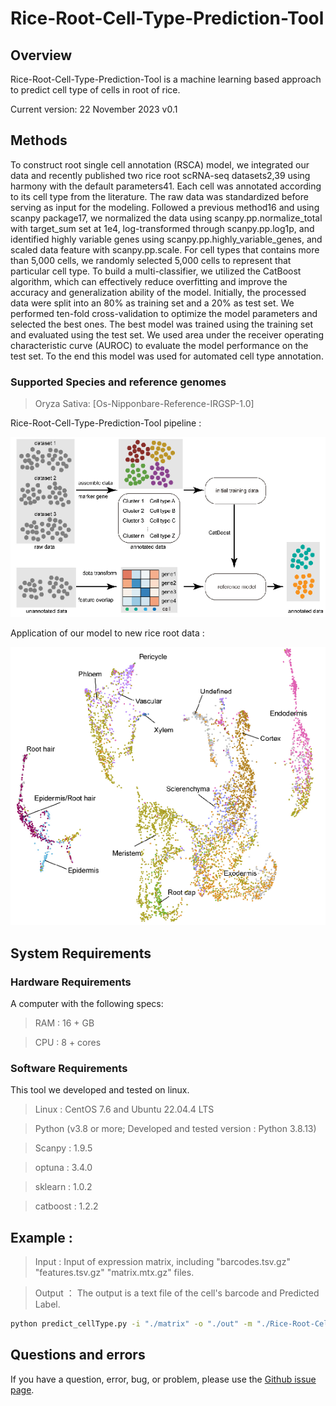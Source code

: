 # Rice-Root-Cell-Type-Prediction-Tool

## **Overview**
Rice-Root-Cell-Type-Prediction-Tool is a machine learning based approach to predict cell type of cells in root of rice.

Current version: 22 November 2023 v0.1

## **Methods**
To construct root single cell annotation (RSCA) model, we integrated our data and recently published two rice root scRNA-seq datasets2,39 using harmony with the default parameters41. Each cell was annotated according to its cell type from the literature. The raw data was standardized before serving as input for the modeling. Followed a previous method16 and using scanpy package17, we normalized the data using scanpy.pp.normalize_total with target_sum set at 1e4, log-transformed through scanpy.pp.log1p, and identified highly variable genes using scanpy.pp.highly_variable_genes, and scaled data feature with scanpy.pp.scale. For cell types that contains more than 5,000 cells, we randomly selected 5,000 cells to represent that particular cell type. To build a multi-classifier, we utilized the CatBoost algorithm, which can effectively reduce overfitting and improve the accuracy and generalization ability of the model. Initially, the processed data were split into an 80% as training set and a 20% as test set. We performed ten-fold cross-validation to optimize the model parameters and selected the best ones. The best model was trained using the training set and evaluated using the test set. We used area under the receiver operating characteristic curve (AUROC) to evaluate the model performance on the test set. To the end this model was used for automated cell type annotation.

### Supported Species and reference genomes

>  Oryza Sativa: [Os-Nipponbare-Reference-IRGSP-1.0]

Rice-Root-Cell-Type-Prediction-Tool pipeline : 

![image](https://github.com/dongwei-2023/Rice-Root-Cell-Type-Prediction-Tool/blob/main/img/model.png)

Application of our model to new rice root data : 

![image](https://github.com/dongwei-2023/Rice-Root-Cell-Type-Prediction-Tool/blob/main/img/predict_new_cellType.png)

## **System Requirements**
### Hardware Requirements
A computer with the following specs:

>  RAM : 16 + GB

>  CPU : 8 + cores

### Software Requirements
This tool we developed and tested on linux.

>  Linux : CentOS 7.6 and Ubuntu 22.04.4 LTS

>  Python (v3.8 or more; Developed and tested version : Python 3.8.13)

>  Scanpy : 1.9.5

>  optuna : 3.4.0

>  sklearn : 1.0.2

>  catboost : 1.2.2


## **Example :** 
>  Input : Input of expression matrix, including "barcodes.tsv.gz"  "features.tsv.gz"  "matrix.mtx.gz" files.

>  Output ： The output is a text file of the cell's barcode and Predicted Label.
``` Bash
python predict_cellType.py -i "./matrix" -o "./out" -m "./Rice-Root-Cell-Type-Prediction-Tool_Best_Model.pkl"
```
## Questions and errors
If you have a question, error, bug, or problem, please use the [Github issue page](https://github.com/dongwei-2023/Rice-Root-Cell-Type-Prediction-Tool/issues).
